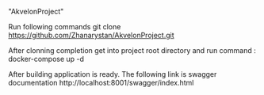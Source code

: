 "AkvelonProject" 

Run following commands
git clone https://github.com/Zhanarystan/AkvelonProject.git

After clonning completion get into project root directory and run command :
docker-compose up -d

After building application is ready. The following link is swagger documentation
http://localhost:8001/swagger/index.html

